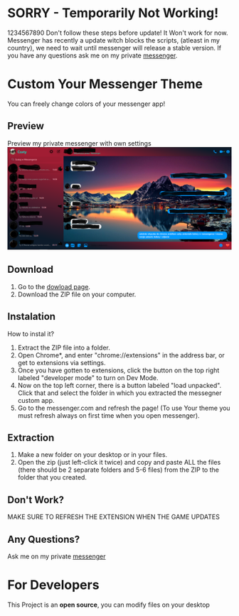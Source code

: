 # SORRY - Temporarily Not Working!
1234567890
Don't follow these steps before update! It Won't work for now.
Messenger has recently a update witch blocks the scripts, (atleast in my country), we need to wait until messenger will release a stable version.
If you have any questions ask me on my private [messenger](https://www.messenger.com/t/100005543894347).

# Custom Your Messenger Theme

You can freely change colors of your messenger app!

## Preview 

Preview my private messenger with own settings
![my settings preview](https://raw.githubusercontent.com/kubo550/dark-messenger-extention/master/dark-messenger-preview.png)

## Download 

1. Go to the [dowload page](https://www.facebook.com/).
1. Download the ZIP file on your computer.

## Instalation

How to instal it? 
 1. Extract the ZIP file into a folder.
 1. Open Chrome*, and enter "chrome://extensions" in the address bar, or get to extensions via settings.
 1. Once you have gotten to extensions, click the button on the top right labeled "developer mode" to turn on Dev Mode.
 1. Now on the top left corner, there is a button labeled "load unpacked". Click that and select the folder in which you extracted the messegner custom app.
 1. Go to the messenger.com and refresh the page! (To use Your theme you must refresh always on first time when you open messenger).

## Extraction

 1. Make a new folder on your desktop or in your files.
 1. Open the zip (just left-click it twice) and copy and paste ALL the files (there should be 2 separate folders and 5-6 files) from the ZIP to the folder that you created.

## Don't Work? 

MAKE SURE TO REFRESH THE EXTENSION WHEN THE GAME UPDATES

## Any Questions?

Ask me on my private [messenger](https://www.messenger.com/t/100005543894347)

# For Developers 

This Project is an **open source**, you can modify files on your desktop
